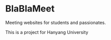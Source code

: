 # BlaBlaMeet

Meeting websites for students and passionates.

This is a project for Hanyang University